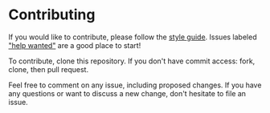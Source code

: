 # Contributing

If you would like to contribute, please follow the [style guide](STYLE.md).
Issues labeled ["help
wanted"](https://git.generalassemb.ly//ga-wdi-boston/meta/labels/help%20wanted) are a good
place to start!

To contribute, clone this repository. If you don't have commit access: fork,
clone, then pull request.

Feel free to comment on any issue, including proposed changes. If you have any
questions or want to discuss a new change, don't hesitate to file an issue.
